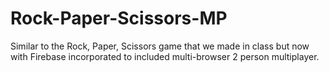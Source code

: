 # Rock-Paper-Scissors-MP
Similar to the Rock, Paper, Scissors game that we made in class but now with Firebase incorporated to included multi-browser 2 person multiplayer.
